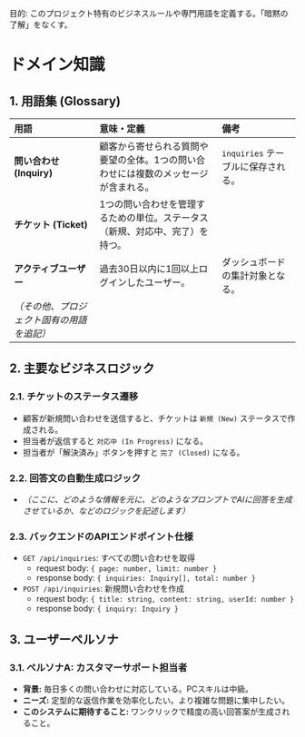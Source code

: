 目的: このプロジェクト特有のビジネスルールや専門用語を定義する。「暗黙の了解」をなくす。
# ドメイン知識

## 1. 用語集 (Glossary)

| 用語 | 意味・定義 | 備考 |
| :--- | :--- | :--- |
| **問い合わせ (Inquiry)** | 顧客から寄せられる質問や要望の全体。1つの問い合わせには複数のメッセージが含まれる。 | `inquiries` テーブルに保存される。|
| **チケット (Ticket)** | 1つの問い合わせを管理するための単位。ステータス（新規、対応中、完了）を持つ。 |  |
| **アクティブユーザー** | 過去30日以内に1回以上ログインしたユーザー。 | ダッシュボードの集計対象となる。 |
| *（その他、プロジェクト固有の用語を追記）* |  |  |

## 2. 主要なビジネスロジック

### 2.1. チケットのステータス遷移
* 顧客が新規問い合わせを送信すると、チケットは `新規 (New)` ステータスで作成される。
* 担当者が返信すると `対応中 (In Progress)` になる。
* 担当者が「解決済み」ボタンを押すと `完了 (Closed)` になる。

### 2.2. 回答文の自動生成ロジック
* *（ここに、どのような情報を元に、どのようなプロンプトでAIに回答を生成させているか、などのロジックを記述します）*

### 2.3. バックエンドのAPIエンドポイント仕様
- `GET /api/inquiries`: すべての問い合わせを取得
  - request body: `{ page: number, limit: number }`
  - response body: `{ inquiries: Inquiry[], total: number }`
- `POST /api/inquiries`: 新規問い合わせを作成
  - request body: `{ title: string, content: string, userId: number }`
  - response body: `{ inquiry: Inquiry }`

## 3. ユーザーペルソナ

### 3.1. ペルソナA: カスタマーサポート担当者
* **背景:** 毎日多くの問い合わせに対応している。PCスキルは中級。
* **ニーズ:** 定型的な返信作業を効率化したい。より複雑な問題に集中したい。
* **このシステムに期待すること:** ワンクリックで精度の高い回答案が生成されること。
